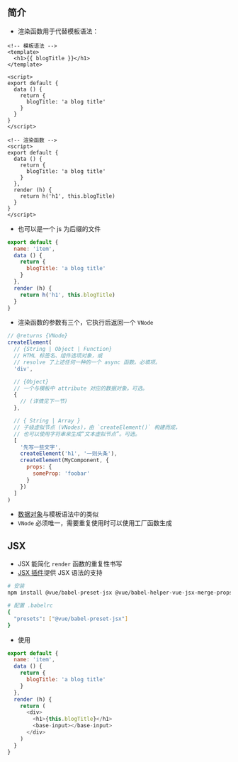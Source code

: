 ## 简介

+ 渲染函数用于代替模板语法：
```vue
<!-- 模板语法 -->
<template>
  <h1>{{ blogTitle }}</h1>
</template>

<script>
export default {
  data () {
    return {
      blogTitle: 'a blog title'
    }
  }
}
</script>

<!-- 渲染函数 -->
<script>
export default {
  data () {
    return {
      blogTitle: 'a blog title'
    }
  },
  render (h) {
    return h('h1', this.blogTitle)
  }
}
</script>
```
+ 也可以是一个 js 为后缀的文件
```js
export default {
  name: 'item',
  data () {
    return {
      blogTitle: 'a blog title'
    }
  },
  render (h) {
    return h('h1', this.blogTitle)
  }
}
```
+ 渲染函数的参数有三个，它执行后返回一个 `VNode`
```js
// @returns {VNode}
createElement(
  // {String | Object | Function}
  // HTML 标签名、组件选项对象，或
  // resolve 了上述任何一种的一个 async 函数。必填项。
  'div',

  // {Object}
  // 一个与模板中 attribute 对应的数据对象。可选。
  {
    // (详情见下一节)
  },

  // { String | Array }
  // 子级虚拟节点 (VNodes)，由 `createElement()` 构建而成，
  // 也可以使用字符串来生成“文本虚拟节点”。可选。
  [
    '先写一些文字',
    createElement('h1', '一则头条'),
    createElement(MyComponent, {
      props: {
        someProp: 'foobar'
      }
    })
  ]
)
```
+ [数据对象](https://cn.vuejs.org/v2/guide/render-function.html#深入数据对象)与模板语法中的类似
+ `VNode` 必须唯一，需要重复使用时可以使用工厂函数生成




## JSX

+ JSX 能简化 `render` 函数的重复性书写
+ [JSX 插件](https://github.com/vuejs/jsx)提供 JSX 语法的支持
```sh
# 安装
npm install @vue/babel-preset-jsx @vue/babel-helper-vue-jsx-merge-props

# 配置 .babelrc
{
  "presets": ["@vue/babel-preset-jsx"]
}
```
+ 使用
```js
export default {
  name: 'item',
  data () {
    return {
      blogTitle: 'a blog title'
    }
  },
  render (h) {
    return (
      <div>
        <h1>{this.blogTitle}</h1>
        <base-input></base-input>
      </div>
    )
  }
}
```